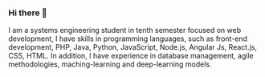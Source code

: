 ### Hi there 👋

I am a systems engineering student in tenth semester focused on web development, I have skills in programming languages, such as front-end development, PHP, Java, Python, JavaScript, Node.js, Angular Js, React.js, CSS, HTML. In addition, I have experience in database management, agile methodologies, maching-learning and deep-learning models.

<!--
**mrphaox/mrphaox** is a ✨ _special_ ✨ repository because its `README.md` (this file) appears on your GitHub profile.

Here are some ideas to get you started:

- 🔭 I’m currently working on ...
- 🌱 I’m currently learning ...
- 👯 I’m looking to collaborate on ...
- 🤔 I’m looking for help with ...
- 💬 Ask me about ...
- 📫 How to reach me: ...
- 😄 Pronouns: ...
- ⚡ Fun fact: ...
-->
